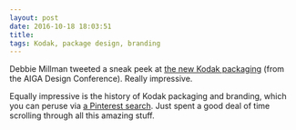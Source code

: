 ```yaml
---
layout: post
date: 2016-10-18 18:03:51
title: 
tags: Kodak, package design, branding
---
```


Debbie Millman tweeted a sneak peek at [the new Kodak packaging](https://twitter.com/debbiemillman/status/788497357767749632) (from the AIGA Design Conference). Really impressive.

Equally impressive is the history of Kodak packaging and branding, which you can peruse via [a Pinterest search](https://www.pinterest.com/search/pins/?q=kodak%20packaging&rs=typed&term_meta%5B%5D=packaging%7Ctyped). Just spent a good deal of time scrolling through all this amazing stuff.